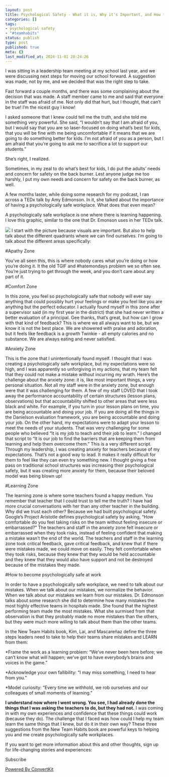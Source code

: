 ```yaml
---
layout: post
title: Psychological Safety - What it is, Why it's Important, and How to Foster it.
categories: []
tags:
- psychological safety
- "#teamhabits"
status: publish
type: post
published: true
meta: {}
last_modified_at: 2024-11-01 20:24:26
---
```


I was sitting in a leadership team meeting at my school last year, and we were discussing next steps for moving our school forward. A suggestion was made, not by me, and we decided that was the right step to take.

Fast forward a couple months, and there was some complaining about the decision that was made. A staff member came to me and said that everyone in the staff was afraid of me. Not only did that hurt, but I thought, that can’t be true! I’m the nicest guy I know!

I asked someone that I knew could tell me the truth, and she told me something very powerful. She said, 
“I wouldn’t say that I am afraid of you, but I would say that you are so laser-focused on doing what’s best for kids, that you will be fine with me being uncomfortable if it means that we are going to do something better for kids. I’m not afraid of you as a person, but I am afraid that you’re going to ask me to sacrifice a lot to support our students.”

She’s right, I realized.

Sometimes, in my zeal to do what’s best for kids, I do put the adults’ needs and concern for safety on the back burner. Lest anyone judge me too harshly, I put my own needs and concern for safety on the back burner, as well.

A few months laster, while doing some research for my podcast, I ran across a TEDx talk by Amy Edmonson. In it, she talked about the importance of having a psychologically safe workplace. What does that even mean?

A psychologically safe workplace is one where there is learning happening. I love this graphic, similar to the one that Dr. Emonson uses in her TEDx talk. 
 
![](https://dellacorte.me/static/imgs/relationships/psychological-safety.png)
I start with the picture because visuals are important. But also to help talk about the different quadrants where we can find ourselves. 
I’m going to talk about the different areas specifically:

#Apathy Zone


You’ve all seen this, this is where nobody cares what you’re doing or how you’re doing it. It the old TGIF and #hatemondays problem we so often see. You’re just trying to get through the week, and you don’t care about any part of it.

#Comfort Zone


In this zone, you feel so psychologically safe that nobody will ever say anything that could possibly hurt your feelings or make you feel like you are anything but the perfect educator. I actually found myself in this zone after a supervisor said (in my first year in the district) that she had never written a better evaluation of a principal. Gee thanks, that’s great, but how can I grow with that kind of feedback? This is where we all always 
want to be, but we know it is not the best place. We are showered with praise and adoration, but it feels like feedback is a growth Twinkie - all empty calories and no substance. We are always eating and never satisfied.

#Anxiety Zone


This is the zone that I unintentionally found myself. I thought that I was creating a psychologically safe workplace, but my expectations were so high, and I was apparently so unforgiving in my actions, that my team felt that they could not make a mistake without incurring my wrath. 
Here’s the challenge about the anxiety zone: it is, like most important things, a very personal situation. Not all my staff were in the anxiety zone, but enough were that it was challenging for them. A few of my staff LOVED that I took away the performance accountability of certain structures (lesson plans, observations) but that accountability shifted to other areas that were less black and white. 
For example, if you turn in your lesson plans on time, you are being accountable and doing your job. If you are doing all the things in the Danielson evaluation framework, you are being accountable and doing your job. 
On the other hand, my expectations were to adapt your lesson to meet the needs of your students. That was very challenging for some people who believed “It is my job to teach and their job to learn.” I changed that script to “It is our job to find the barriers that are keeping them from learning and help them overcome them.” This is a very different script. 
Through my leadership, I was creating anxiety for teachers because of my expectations. That’s not a good way to lead. It makes it really difficult for them to feel like they can even try something new. 
I thought giving a free pass on traditional school structures was increasing their psychological safety, but it was creating more anxiety for them, because their beloved model was being blown up!

#Learning Zone


The learning zone is where some teachers found a happy medium. You remember that teacher that I could trust to tell me the truth? I have had more crucial conversations with her than any other teacher in the building. Why did we trust each other? Because we had built psychological safety. 
Google’s Project Aristotle defines psychological safety by asking, “How comfortable do you feel taking risks on the team without feeling insecure or embarrassed?”
The teachers and staff in the anxiety zone felt insecure or embarrassed when they took risks, instead of feeling confident that making a mistake wasn’t the end of the world. The teachers and staff in the learning zone took critical feedback, gave critical feedback, and knew that if there were mistakes made, we could move on easily. 
They felt comfortable when they took risks, because they knew that they would be held accountable and they knew that they would also have support and not be destroyed because of the mistakes they made.

#How to become psychologically safe at work


In order to have a psychologically safe workplace, we need to talk about our mistakes. When we talk about our mistakes, we normalize the behavior. When we talk about our mistakes we learn from our mistakes. 
Dr. Edmonson talks about  some research she did to determine how many mistakes the most highly effective teams in hospitals made. She found that the highest performing team made the most mistakes. What she surmised from that observation is that they probably made no more mistakes than the others, but they were much more willing to talk about them than the other teams.

In the New Team Habits book, Kim, Lai, and Mascareñaz define the three steps leaders need to take to help their teams share mistakes and LEARN from them:

*Frame the work as a learning problem: “We’ve never been here before; we can’t know what will happen; we’ve got to have everybody’s brains and voices in the game.”


*Acknowledge your own fallibility: “I may miss something, I need to hear from you.”


*Model curiosity: “Every time we withhold, we rob ourselves and our colleagues of small moments of learning.”

**I understand now where I went wrong. You see, I had already done the things that I was asking the teachers to do, but they had not.**
 I was coming in with my own experiences and confidence that these things could work (because they do). 
The challenge that I faced was how could I help my team learn the same things that I knew, but do it in their own way? 
These three suggestions from the New Team Habits book are powerful keys to helping you and me create psychologically safe workplaces.

If you want to get more information about this and other thoughts, sign up for life-changing stories and experiences:



Subscribe

[Powered By ConvertKit](https://convertkit.com?utm_source=dynamic&utm_medium=referral&utm_campaign=poweredby&utm_content=form)
